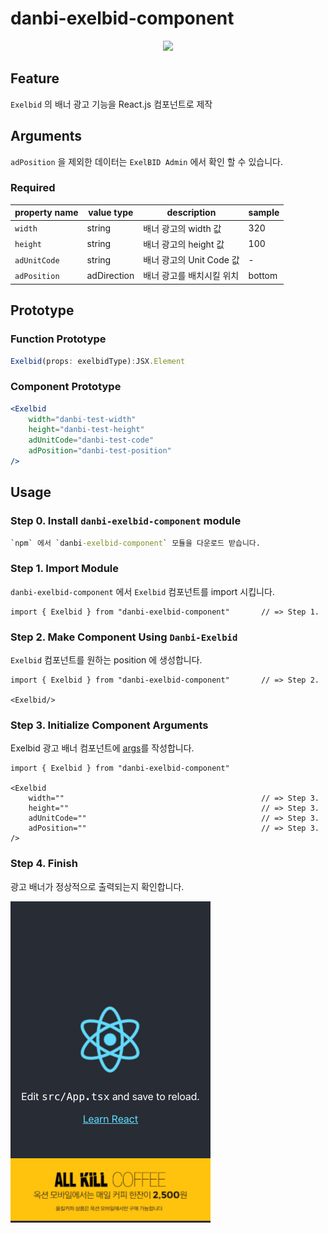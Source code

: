 # danbi-exelbid-component

<p align="center">
  <img src="https://user-images.githubusercontent.com/76930839/108671414-c12a1d80-7523-11eb-9984-3bcc2fdb738b.png">
</p>

## Feature
`Exelbid` 의 배너 광고 기능을 React.js 컴포넌트로 제작

## Arguments
`adPosition` 을 제외한 데이터는 `ExelBID Admin` 에서 확인 할 수 있습니다. 

### Required
| property name | value type  | description               | sample |
| ------------- | ----------- | ------------------------- | ------ |
| `width`       | string      | 배너 광고의 width 값      | 320    |
| `height`      | string      | 배너 광고의 height 값     | 100    |
| `adUnitCode`  | string      | 배너 광고의 Unit Code 값  | -      |
| `adPosition`  | adDirection | 배너 광고를 배치시킬 위치 | bottom |


## Prototype

### Function Prototype

```typescript
Exelbid(props: exelbidType):JSX.Element
```
### Component Prototype

```jsx
<Exelbid
    width="danbi-test-width"
    height="danbi-test-height"
    adUnitCode="danbi-test-code"
    adPosition="danbi-test-position"
/>
```

## Usage


### Step 0. Install `danbi-exelbid-component` module

```cmd
`npm` 에서 `danbi-exelbid-component` 모듈을 다운로드 받습니다.
```

### Step 1. Import Module

`danbi-exelbid-component` 에서 `Exelbid` 컴포넌트를 import 시킵니다.

```tsx
import { Exelbid } from "danbi-exelbid-component"       // => Step 1.
```

### Step 2. Make Component Using `Danbi-Exelbid`

`Exelbid` 컴포넌트를 원하는 position 에 생성합니다.

```tsx
import { Exelbid } from "danbi-exelbid-component"       // => Step 2.

<Exelbid/>
```

### Step 3. Initialize Component Arguments
Exelbid 광고 배너 컴포넌트에 [args](#arguments)를 작성합니다.


```tsx {4,5,6,7}
import { Exelbid } from "danbi-exelbid-component"

<Exelbid
    width=""                                            // => Step 3.
    height=""                                           // => Step 3.
    adUnitCode=""                                       // => Step 3.
    adPosition=""                                       // => Step 3.
/>
```

### Step 4. Finish

광고 배너가 정상적으로 출력되는지 확인합니다.

![preview image](./docs/images/readme/preview.png)